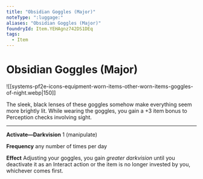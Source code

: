 ```yaml
---
title: "Obsidian Goggles (Major)"
noteType: ":luggage:"
aliases: "Obsidian Goggles (Major)"
foundryId: Item.YEHAgnz742DS1DEq
tags:
  - Item
---
```


# Obsidian Goggles (Major)
![[systems-pf2e-icons-equipment-worn-items-other-worn-items-goggles-of-night.webp|150]]

The sleek, black lenses of these goggles somehow make everything seem more brightly lit. While wearing the goggles, you gain a +3 item bonus to Perception checks involving sight.

* * *

**Activate—Darkvision** 1 (manipulate)

**Frequency** any number of times per day

**Effect** Adjusting your goggles, you gain _greater darkvision_ until you deactivate it as an Interact action or the item is no longer invested by you, whichever comes first.


